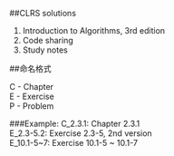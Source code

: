 ##CLRS solutions

1. Introduction to Algorithms, 3rd edition
2. Code sharing
3. Study notes

##命名格式

C - Chapter </br>
E - Exercise</br>
P - Problem </br>

###Example:
C_2.3.1:    Chapter 2.3.1 </br>
E_2.3-5.2:  Exercise 2.3-5, 2nd version </br>
E_10.1-5~7: Exercise 10.1-5 ~ 10.1-7
